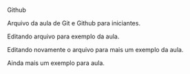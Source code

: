Github

Arquivo da aula de Git e Github para iniciantes.

Editando arquivo para exemplo da aula.

Editando novamente o arquivo para mais um exemplo da aula.

Ainda mais um exemplo para aula.